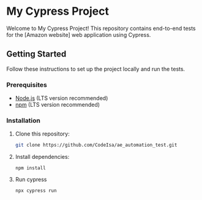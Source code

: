 # My Cypress Project

Welcome to My Cypress Project! This repository contains end-to-end tests for the [Amazon website] web application using Cypress.

## Getting Started

Follow these instructions to set up the project locally and run the tests.

### Prerequisites

- [Node.js](https://nodejs.org/) (LTS version recommended)
- [npm](https://docs.npmjs.com/cli/v9) (LTS version recommended)

### Installation

1. Clone this repository:
   ```sh
   git clone https://github.com/CodeIsa/ae_automation_test.git
2. Install dependencies:
   ```
   npm install
3. Run cypress
   ```
   npx cypress run
